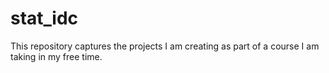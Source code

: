 # stat_idc
This repository captures the projects I am creating as part of a course I am taking in my free time.

